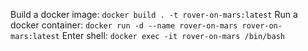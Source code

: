 Build a docker image: `docker build . -t rover-on-mars:latest`
Run a docker container: `docker run -d --name rover-on-mars rover-on-mars:latest`
Enter shell: `docker exec -it rover-on-mars /bin/bash`
